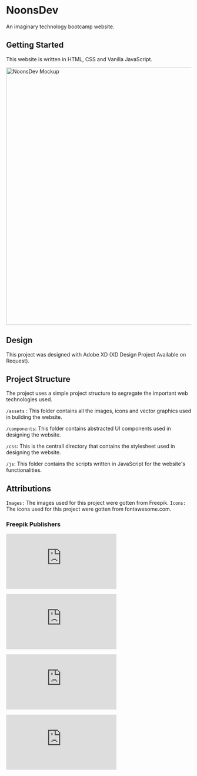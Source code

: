 # NoonsDev

An imaginary technology bootcamp website.

## Getting Started

This website is written in HTML, CSS and Vanilla JavaScript.

<img width="700" alt="NoonsDev Mockup" src="https://github.com/aitech-ng/plemuz-mobile/assets/67793558/2f7f44a1-5667-4b89-9362-6bbbec127416">

## Design

This project was designed with Adobe XD (XD Design Project Available on Request).

## Project Structure

The project uses a simple project structure to segregate the important web technologies used. <br>

`/assets` : This folder contains all the images, icons and vector graphics used in building the website. <br>

`/components`: This folder contains abstracted UI components used in designing the website. <br>

`/css`: This is the centrall directory that contains the stylesheet used in designing the website. <br>

`/js`: This folder contains the scripts written in JavaScript for the website's functionalities. <br>

## Attributions

`Images:` The images used for this project were gotten from Freepik.
`Icons:` The icons used for this project were gotten from fontawesome.com.

### Freepik Publishers

![Image by Upklyak](https://www.freepik.com/free-vector/web-development-programmer-engineering-coding-website-augmented-reality-interface-screens-developer-project-engineer-programming-software-application-design-cartoon-illustration_10798281.htm#query=techie&position=17&from_view=search&track=sph)

![Image by Macrovector](https://www.freepik.com/free-vector/male-programmer-glasses-working-computer-his-office-flat-vector-illustration_23579814.htm#page=2&query=vector%20cartoon%20computer&position=17&from_view=search&track=ais)

![Image by Storyset](https://www.freepik.com/free-vector/completed-steps-concept-illustration_13317062.htm#from_view=detail_alsolike)

![Image by pch.vector](https://www.freepik.com/free-vector/female-student-listening-webinar-online_9175118.htm#query=computer%20teacher%20vector&position=4&from_view=search&track=ais)
